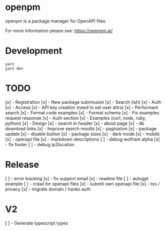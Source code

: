 # openpm

openpm is a package manager for OpenAPI files.

For more information please see: https://openpm.ai/

# Development

```
yarn
yarn dev
```

# TODO

[x] - Registration
[x] - New package submission
[x] - Search (ish)
[x] - Auth
[x] - Access
[x] - API key creation (need to set user attrs)
[x] - Performant search
[x] - Format code examples
[x] - Format schema
[x] - Fix examples request response
[x] - Auth section
[x] - Examples (curl, node, ruby, python)
[x] - Design
[x] - search in header
[x] - about page
[x] - db download links
[x] - Improve search results
[x] - pagination
[x] - package update
[x] - disable button
[x] - package sizes
[x] - dark mode
[x] - mobile
[x] - openapi file
[x] - markdown descriptions
[ ] - debug wolfram alpha
[x] - fix footer
[ ] - debug ip2location

# Release

[ ] - error tracking
[x] - fix support email
[x] - readme file
[ ] - autogpt example
[ ] - crawl for openapi files
[x] - submit own openapi file
[x] - tos / privacy
[x] - migrate domain / hanko auth

# V2

[ ] - Generate typescript types
